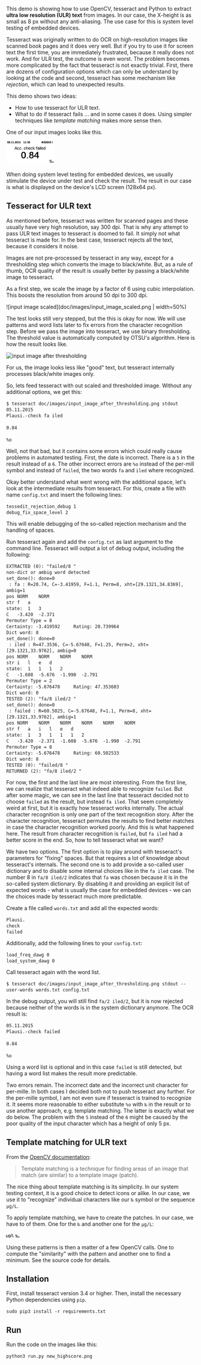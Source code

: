 This demo is showing how to use OpenCV, tesseract and Python to extract **ultra low resolution (ULR) text** from images. In our case, the X-height is as small as 8 px without any anti-aliasing. The use case for this is system level testing of embedded devices.

Tesseract was originally written to do OCR on high-resolution images like scanned book pages and it does very well. But if you try to use it for screen text the first time, you are immediately frustrated, because it really
does not work. And for ULR test, the outcome is even worst. The problem becomes more complicated by the fact that
tesseract is not exactly trivial. First, there are dozens of configuration options which can only be understand by looking at the code and second, tesseract has some mechanism like *rejection*, which can lead to unexpected results.

This demo shows two ideas:
- How to use tesseract for ULR text.
- What to do if tesseract fails ... and in some cases it does. Using simpler techniques like *template matching* makes more sense then.

One of our input images looks like this.

![input image](doc/images/input_image.png)

When doing system level testing for embedded devices, we usually stimulate the device under test and check the result. The result in our case is what is displayed on the device's LCD screen (128x64 px).

Tesseract for ULR text
----------------------

As mentioned before, tesseract was written for scanned pages and these usually have very high resolution, say 300 dpi. That is why any attempt to pass ULR text images to tesseract is doomed to fail. It simply not what tesseract is made for. In the best case, tesseract rejects all the text, because it considers it noise.

Images are not pre-processed by tesseract in any way, except for a thresholding step which converts the image to black/white. But, as a rule of thumb, OCR quality of the result is usually better by passing a black/white image to tesseract.

As a first step, we scale the image by a factor of 6 using cubic interpolation. This boosts the resolution from around 50 dpi to 300 dpi.

![input image scaled](doc/images/input_image_scaled.png | width=50%)

The test looks still very stepped, but the this is okay for now. We will use patterns and word lists later to fix errors from the character recognition step. Before we pass the image into tesseract, we use binary thresholding. The threshold value is automatically computed by OTSU's algorithm. Here is how the result looks like.

![input image after thresholding](doc/image/input_image_after_thresholding.png)

For us, the image looks less like "good" text, but tesseract internally processes black/white images only.

So, lets feed tesseract with out scaled and thresholded image. Without any additional options, we get this:

    $ tesseract doc/images/input_image_after_thresholding.png stdout
    05.11.2015
    Plausi.-check fa iled

    0.84

    %o

Well, not that bad, but it contains some errors which could really cause problems in automated testing. First, the date is incorrect. There is a `5` in the result instead of a `6`. The other incorrect errors are `%o` instead of the per-mill symbol and instead of `failed`, the two words `fa` and `iled` where recognized.

Okay better understand what went wrong with the additional space, let's look at the intermediate results from tesseract. For this, create a file with name `config.txt` and insert the following lines:

    tessedit_rejection_debug 1
    debug_fix_space_level 2

This will enable debugging of the so-called rejection mechanism and the handling of spaces.

Run tesseract again and add the `config.txt` as last argument to the command line. Tesseract will output a lot of debug output, including the following:

	EXTRACTED (0): "failed/8 "
	non-dict or ambig word detected
	set_done(): done=0
	 : fa : R=20.74, C=-3.41959, F=1.1, Perm=8, xht=[29.1321,34.8369], ambig=1
	pos	NORM	NORM
	str	f	a
	state:	1 	3 
	C	-3.420	-2.371
	Permuter Type = 8
	Certainty: -3.419592     Rating: 20.739964
	Dict word: 8
	set_done(): done=0
	 : iled : R=47.3536, C=-5.67648, F=1.25, Perm=2, xht=[29.1321,33.9762], ambig=0
	pos	NORM	NORM	NORM	NORM
	str	i	l	e	d
	state:	1 	1 	1 	2 
	C	-1.608	-5.676	-1.990	-2.791
	Permuter Type = 2
	Certainty: -5.676478     Rating: 47.353603
	Dict word: 0
	TESTED (2): "fa/8 iled/2 "
	set_done(): done=0
	 : failed : R=60.5025, C=-5.67648, F=1.1, Perm=8, xht=[29.1321,33.9762], ambig=1
	pos	NORM	NORM	NORM	NORM	NORM	NORM
	str	f	a	i	l	e	d
	state:	1 	3 	1 	1 	1 	2 
	C	-3.420	-2.371	-1.608	-5.676	-1.990	-2.791
	Permuter Type = 8
	Certainty: -5.676478     Rating: 60.502533
	Dict word: 8
	TESTED (0): "failed/8 "
	RETURNED (2): "fa/8 iled/2 "

For now, the first and the last line are most interesting. From the first line, we can realize that tesseract what indeed able to recognize `failed`. But after some magic, we can see in the last line that tesseract decided not to choose `failed` as the result, but instead `fa iled`. That seem completely weird at first, but it is exactly how tesseract works internally. The actual character recognition is only one part of the text recognition story. After the character recognition, tesseract permutes the results to find better matches in case the character recognition worked poorly. And this is what happened here. The result from character recognition is `failed`, but `fa iled` had a better score in the end. So, how to tell tesseract what we want?

We have two options. The first option is to play around with tesseract's parameters for "fixing" spaces. But that requires a lot of knowledge about tesseract's internals. The second one is to add provide a so-called user dictionary and to disable some internal choices like in the `fa iled` case. The number 8 in `fa/8 iled/2` indicates that `fa` was chosen because it is in the so-called system dictionary. By disabling it and providing an explicit list of expected words - what is usually the case for embedded devices - we can the choices made by tesseract much more predictable.

Create a file called `words.txt` and add all the expected words:

    Plausi.
    check
    failed

Additionally, add the following lines to your `config.txt`:

    load_freq_dawg 0
    load_system_dawg 0

Call tesseract again with the word list.

    $ tesseract doc/images/input_image_after_thresholding.png stdout --user-words words.txt config.txt

In the debug output, you will still find `fa/2 iled/2`, but it is now rejected because neither of the words is in the system dictionary anymore. The OCR result is:

    05.11.2015
    Plausi.-check failed

    0.84

    %o

Using a word list is optional and in this case `failed` is still detected, but having a word list makes the result more predictable.

Two errors remain. The incorrect date and the incorrect unit character for per-mille. In both cases I decided both not to push tesseract any further. For the per-mille symbol, I am not even sure if tesseract is trained to recognize it. It seems more reasonable to either substitute `%o` with `‰` in the result or to use another approach, e.g. template matching. The latter is exactly what we do below. The problem with the `5` instead of the `6` might be caused by the poor quality of the input character which has a height of only 5 px.


Template matching for ULR text
-------------------------------

From the [OpenCV documentation](https://docs.opencv.org/2.4/doc/tutorials/imgproc/histograms/template_matching/template_matching.html):

>  Template matching is a technique for finding areas of an image that match (are similar) to a template image (patch).

The nice thing about template matching is its simplicity. In our system testing context, it is a good choice to detect icons or alike. In our case, we use it to "recognize" individual characters like our `‰` symbol or the sequence `µg/L`.

To apply template matching, we have to create the patches. In our case, we have to of them. One for the `‰` and another one for the `µg/L`:

![ug_L](templates/units/ug_L.png)
![per-mille](templates/units/per-mille.png)

Using these patterns is then a matter of a few OpenCV calls. One to compute the "similarity" with the pattern and another one to find a minimum. See the source code for details.


Installation
------------

First, install tesseract version 3.4 or higher. Then, install the necessary Python
dependencies using `pip`.

    sudo pip3 install -r requirements.txt

Run
---

Run the code on the images like this:

    python3 run.py new_highscore.png